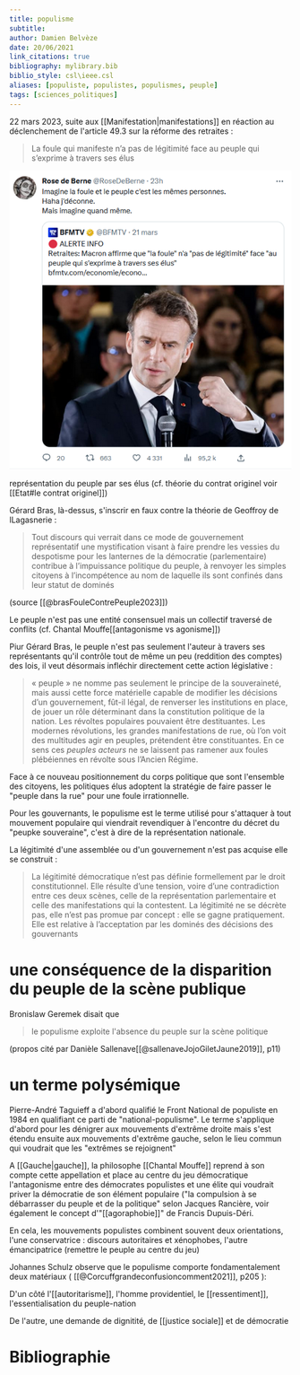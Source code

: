 ```yaml
---
title: populisme
subtitle:
author: Damien Belvèze
date: 20/06/2021
link_citations: true
bibliography: mylibrary.bib
biblio_style: csl\ieee.csl
aliases: [populiste, populistes, populismes, peuple]
tags: [sciences_politiques]
---
```


 22 mars 2023, suite aux [[Manifestation|manifestations]] en réaction au déclenchement de l'article 49.3 sur la réforme des retraites : 

>La foule qui manifeste n’a pas de légitimité face au peuple qui s’exprime à travers ses élus

![](images/peuple_foule.PNG)

représentation du peuple par ses élus (cf. théorie du contrat originel voir [[Etat#le contrat originel]])

Gérard Bras, là-dessus, s'inscrir en faux contre la théorie de Geoffroy de lLagasnerie : 

> Tout discours qui verrait dans ce mode de gouvernement représentatif une mystification visant à faire prendre les vessies du despotisme pour les lanternes de la démocratie (parlementaire) contribue à l’impuissance politique du peuple, à renvoyer les simples citoyens à l’incompétence au nom de laquelle ils sont confinés dans leur statut de dominés

(source [[@brasFouleContrePeuple2023]])

Le peuple n'est pas une entité consensuel mais un collectif traversé de conflits (cf. Chantal Mouffe[[antagonisme vs agonisme]])

Piur Gérard Bras, le peuple n'est pas seulement l'auteur à travers ses représentants qu'il contrôle tout de même un peu (reddition des comptes) des lois, il veut désormais infléchir directement cette action législative : 

> « peuple » ne nomme pas seulement le principe de la souveraineté, mais aussi cette force matérielle capable de modifier les décisions d’un gouvernement, fût-il légal, de renverser les institutions en place, de jouer un rôle déterminant dans la constitution politique de la nation. Les révoltes populaires pouvaient être destituantes. Les modernes révolutions, les grandes manifestations de rue, où l’on voit des multitudes agir en peuples, prétendent être constituantes. En ce sens ces _peuples acteurs_ ne se laissent pas ramener aux foules plébéiennes en révolte sous l’Ancien Régime.

Face à ce nouveau positionnement du corps politique que sont l'ensemble des citoyens, les politiques élus adoptent la stratégie de faire passer le "peuple dans la rue" pour une foule irrationnelle.

Pour les gouvernants, le populisme est le terme utilisé pour s'attaquer à tout mouvement populaire qui viendrait revendiquer à l'encontre du décret du "peupke souveraine", c'est à dire de la représentation nationale. 

La légitimité d'une assemblée ou d'un gouvernement n'est pas acquise elle se construit : 

> La légitimité démocratique n’est pas définie formellement par le droit constitutionnel. Elle résulte d’une tension, voire d’une contradiction entre ces deux scènes, celle de la représentation parlementaire et celle des manifestations qui la contestent. La légitimité ne se décrète pas, elle n’est pas promue par concept : elle se gagne pratiquement. Elle est relative à l’acceptation par les dominés des décisions des gouvernants[](https://aoc.media/opinion/2023/03/23/la-foule-contre-le-peuple/#_ftn8)

# une conséquence de la disparition du peuple de la scène publique

Bronislaw Geremek disait que 

> le populisme exploite l'absence du peuple sur la scène politique 

(propos cité par Danièle Sallenave[[@sallenaveJojoGiletJaune2019]], p11)


# un terme polysémique

Pierre-André Taguieff a d'abord qualifié le Front National de populiste en 1984 en qualifiant ce parti de "national-populisme". 
Le terme s'applique d'abord pour les dénigrer aux mouvements d'extrême droite mais s'est étendu ensuite aux mouvements d'extrême gauche, selon le lieu commun qui voudrait que les "extrêmes se rejoignent"

A [[Gauche|gauche]], la philosophe [[Chantal Mouffe]] reprend à son compte cette appellation et place au centre du jeu démocratique l'antagonisme entre des démocrates populistes et une élite qui voudrait priver la démocratie de son élément populaire ("la compulsion à se débarrasser du peuple et de la politique" selon Jacques Rancière, voir également le concept d'"[[agoraphobie]]" de Francis Dupuis-Déri.

En cela, les mouvements populistes combinent souvent deux orientations, l'une conservatrice : discours autoritaires et xénophobes, l'autre émancipatrice (remettre le peuple au centre du jeu)

Johannes Schulz observe que le populisme comporte fondamentalement deux matériaux ( [[@Corcuffgrandeconfusioncomment2021]], p205 ): 

D'un côté l'[[autoritarisme]], l'homme providentiel, le [[ressentiment]], l'essentialisation du peuple-nation

De l'autre, une demande de dignitité, de [[justice sociale]] et de démocratie










# Bibliographie

